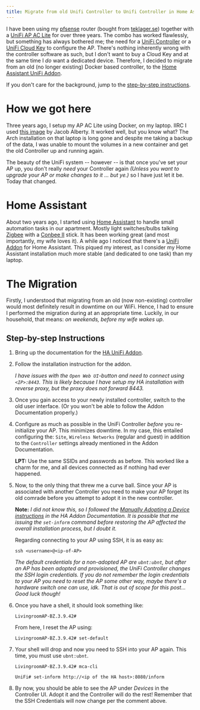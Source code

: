 ```yaml
---
title: Migrate from old Unifi Controller to Unifi Controller in Home Assistant
---
```



I have been using my [pfsense][pfsense] router (bought from [teklager.se][teklager])
together with a [UniFi AP AC Lite][ap-ac-lite] for over three years.
The combo has worked flawlessly, but something has always bothered me; the
need for a [UniFi Controller][unifi-controller] or a [UniFi Cloud Key][unifi-cloud-key]
to configure the AP.
There's nothing inherently wrong with the controller software as such,
but I don't want to buy a Cloud Key and at the same time I *do* want a dedicated
device.
Therefore, I decided to migrate from an old (no longer existing) Docker based
controller, to the [Home Assistant UniFi Addon][ha-unifi].

If you don't care for the background, jump to the [step-by-step
instructions](#step-by-step-instructions).

# How we got here

Three years ago, I setup my AP AC Lite using Docker, on my laptop.
IIRC I used [this image](https://hub.docker.com/r/jacobalberty/unifi) by Jacob
Alberty.
It worked well, but you know what?
The Arch installation on that laptop is long gone and despite me taking a backup
of the data, I was unable to mount the volumes in a new container and get the
old Controller up and running again.

The beauty of the UniFi system -- however -- is that once you've set your AP up,
you don't really *need* your Controller again
*(Unless you want to upgrade your AP or make changes to it ... but ye.)*
so I have just let it be.
Today that changed.

# Home Assistant

About two years ago, I started using [Home Assistant][home-assistant] to handle
small automation tasks in our apartment.
Mostly light switches/bulbs talking [Zigbee][zigbee] with a [Conbee II][conbee]
stick.
It has been working great (and most importantly, my wife loves it).
A while ago I noticed that there's a [UniFi Addon][ha-unifi] for Home Assistant.
This piqued my interest, as I consider my Home Assistant installation much more
stable (and dedicated to one task) than my laptop.

# The Migration

Firstly, I understood that migrating from an old (now non-existing) controller
would most definitely result in downtime on our WiFi.
Hence, I had to ensure I performed the migration during at an appropriate time.
Luckily, in our household, that means: *on weekends, before my wife wakes up*.

## Step-by-step Instructions

1. Bring up the documentation for the [HA UniFi Addon][ha-unifi-docs].

2. Follow the installation instruction for the addon.
   
   *I have issues with the `Open Web UI`-button and need to connect using
   `<IP>:8443`.
   This is likely because I have setup my HA installation with
   reverse proxy, but the proxy does not forward 8443.*
   
3. Once you gain access to your newly installed controller, switch to the old
   user interface.
   (Or you won't be able to follow the Addon Documentation properly.)

4. Configure as much as possible in the UniFi Controller *before* you
   re-initialize your AP. This minimizes downtime.
   In my case, this entailed configuring the: `Site`, `Wireless Networks`
   (regular and guest) in addition to the `Controller` settings already 
   mentioned in the Addon Documentation.

   **LPT:** Use the same SSIDs and passwords as before.
   This worked like a charm for me, and all devices connected as if
   nothing had ever happened.

5. Now, to the only thing that threw me a curve ball.
   Since your AP is associated with another Controller you need to make your AP
   forget its old comrade before you attempt to adopt it in the new controller.

   **Note:**
   *I did not know this, so I followed the [Manually Adopting a Device instructions][ha-unifi-manual]
   in the HA Addon Documentation. It is possible that me issuing the `set-inform`
   command before restoring the AP affected the overall installation process,
   but I doubt it.*
   
   Regarding connecting to your AP using SSH, it is as easy as:
   ```
   ssh <username>@<ip-of-AP>
   ```
   *The default credentials for a non-adopted AP are `ubnt:ubnt`,
   but after an AP has been adopted and provisioned, the UniFi Controller changes the
   SSH login credentials.
   If you do not remember the login credentials to your AP you need to reset the AP
   some other way, maybe there's a hardware switch one can use, idk.
   That is out of scope for this post... Good luck though!*

6. Once you have a shell, it should look something like:
   ```
   LivingroomAP-BZ.3.9.42#
   ```
   From here, I reset the AP using:
   ```
   LivingroomAP-BZ.3.9.42# set-default
   ```

7. Your shell will drop and now you need to SSH into your AP again.
   This time, you must use `ubnt:ubnt`.

   ```
   LivingroomAP-BZ.3.9.42# mca-cli
   ```
   ```
   UniFi# set-inform http://<ip of the HA host>:8080/inform
   ```

8. By now, you should be able to see the AP under *Devices* in the Controller UI.
   Adopt it and the Controller will do the rest!
   Remember that the SSH Credentials will now change per the comment above.


[pfsense]: https://www.pfsense.org/ "pfsense - the world's most trusted open source firewall"
[teklager]: https://teklager.se/en/ "teklager website"
[ap-ac-lite]: https://www.ui.com/unifi/unifi-ap-ac-lite/ "UniFi AP AC Lite product page"
[unifi-controller]: https://www.ui.com/download/unifi/default/default/unifi-controller-v5-user-guide
[unifi-cloud-key]: https://store.ui.com/collections/unifi-accessories/products/unifi-cloudkey
[home-assistant]: https://www.home-assistant.io/
[zigbee]: https://zigbeealliance.org/solution/zigbee/
[conbee]: https://phoscon.de/en/conbee2
[ha-unifi]: https://github.com/hassio-addons/addon-unifi
[ha-unifi-docs]: https://github.com/hassio-addons/addon-unifi/blob/main/unifi/DOCS.md
[ha-unifi-manual]: https://github.com/hassio-addons/addon-unifi/blob/main/unifi/DOCS.md#manually-adopting-a-device
